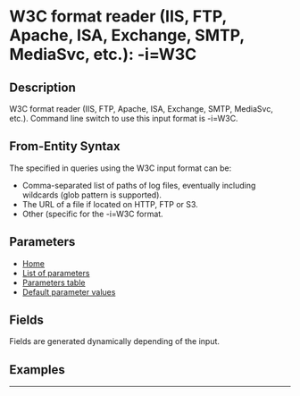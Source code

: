 # W3C format reader (IIS, FTP, Apache, ISA, Exchange, SMTP, MediaSvc, etc.): -i=W3C

## Description

W3C format reader (IIS, FTP, Apache, ISA, Exchange, SMTP, MediaSvc, etc.). Command line switch to use this input format is -i=W3C.

## From-Entity Syntax

The <from-entity> specified in queries using the W3C input format can be:
- Comma-separated list of paths of log files, eventually including wildcards (glob pattern is supported).
- The URL of a file if located on HTTP, FTP or S3.
- Other (specific for the -i=W3C format.

## Parameters

- [Home](../README.MD)
- [List of parameters](w3c_parameters_list.md)
- [Parameters table](w3c_parameters_table.md)
- [Default parameter values](w3c_parameters_defaults.md)
## Fields

Fields are generated dynamically depending of the input.


## Examples

------------------------------------------------------------

